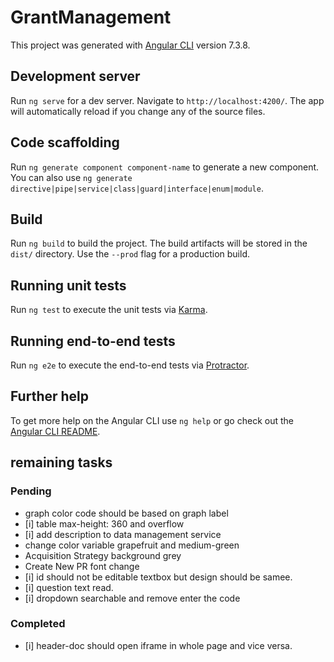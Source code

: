 # GrantManagement

This project was generated with [Angular CLI](https://github.com/angular/angular-cli) version 7.3.8.

## Development server

Run `ng serve` for a dev server. Navigate to `http://localhost:4200/`. The app will automatically reload if you change any of the source files.

## Code scaffolding

Run `ng generate component component-name` to generate a new component. You can also use `ng generate directive|pipe|service|class|guard|interface|enum|module`.

## Build

Run `ng build` to build the project. The build artifacts will be stored in the `dist/` directory. Use the `--prod` flag for a production build.

## Running unit tests

Run `ng test` to execute the unit tests via [Karma](https://karma-runner.github.io).

## Running end-to-end tests

Run `ng e2e` to execute the end-to-end tests via [Protractor](http://www.protractortest.org/).

## Further help

To get more help on the Angular CLI use `ng help` or go check out the [Angular CLI README](https://github.com/angular/angular-cli/blob/master/README.md).


## remaining tasks

### Pending
- graph color code should be based on graph label
- [i] table max-height: 360 and overflow
- [i] add description to data management service
- change color variable grapefruit and medium-green
- Acquisition Strategy background grey
- Create New PR font change
- [i] id should not be editable textbox but design should be samee.
- [i] question text read.
- [i] dropdown searchable and remove enter the code

### Completed

- [i] header-doc should open iframe in whole page and vice versa.